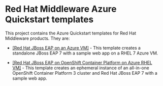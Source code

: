 
# Red Hat Middleware Azure Quickstart templates

This project contains the Azure Quickstart templates for Red Hat Middleware products.  They are:

*  <a href="https://github.com/Azure/azure-quickstart-templates/tree/master/jboss-eap-standalone-rhel7" target="_blank"> [Red Hat JBoss EAP on an Azure VM]</a> - This template creates a standalone JBoss EAP 7 with a sample web app on a RHEL 7 Azure VM.

*  <a href="https://github.com/Azure/azure-quickstart-templates/tree/master/jboss-eap-standalone-openshift" target="_blank"> [Red Hat JBoss EAP on OpenShift Container Platform on Azure RHEL VM]</a> - This template creates an ephemeral instance of an all-in-one OpenShift Container Platform 3 cluster and Red Hat JBoss EAP 7 with a sample web app.

